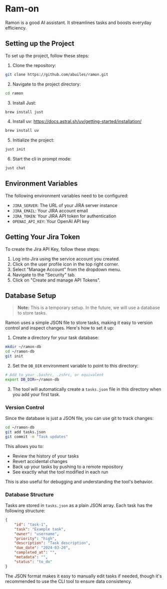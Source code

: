 # Ram-on

Ramon is a good AI assistant. It streamlines tasks and boosts everyday efficiency.

## Setting up the Project

To set up the project, follow these steps:

1. Clone the repository:
```bash
git clone https://github.com/abuiles/ramon.git
```
2. Navigate to the project directory:
```bash
cd ramon
```
3. Install Just:
```bash
brew install just
```

4. Install uv: https://docs.astral.sh/uv/getting-started/installation/
```bash
brew install uv
```

5. Initialize the project:
```bash
just init
```
6. Start the cli in prompt mode:
```bash
just chat
```

## Environment Variables

The following environment variables need to be configured:

* `JIRA_SERVER`: The URL of your JIRA server instance
* `JIRA_EMAIL`: Your JIRA account email
* `JIRA_TOKEN`: Your JIRA API token for authentication
* `OPENAI_API_KEY`: Your OpenAI API key

## Getting Your Jira Token

To create the Jira API Key, follow these steps:
1. Log into Jira using the service account you created.
2. Click on the user profile icon in the top right corner.
3. Select "Manage Account" from the dropdown menu.
4. Navigate to the "Security" tab.
5. Click on "Create and manage API Tokens".

## Database Setup

> **Note:** This is a temporary setup. In the future, we will use a database to store tasks.

Ramon uses a simple JSON file to store tasks, making it easy to version control and inspect changes. Here's how to set it up:

1. Create a directory for your task database:
```bash
mkdir ~/ramon-db
cd ~/ramon-db
git init
```

2. Set the `DB_DIR` environment variable to point to this directory:
```bash
# Add to your .bashrc, .zshrc, or equivalent
export DB_DIR=~/ramon-db
```

3. The tool will automatically create a `tasks.json` file in this directory when you add your first task.

### Version Control

Since the database is just a JSON file, you can use git to track changes:
```bash
cd ~/ramon-db
git add tasks.json
git commit -m "Task updates"
```

This allows you to:
- Review the history of your tasks
- Revert accidental changes
- Back up your tasks by pushing to a remote repository
- See exactly what the tool modified in each run

This is also useful for debugging and understanding the tool's behavior.

### Database Structure

Tasks are stored in `tasks.json` as a plain JSON array. Each task has the following structure:
```json
{
    "id": "task-1",
    "task": "Example task",
    "owner": "username",
    "priority": "high",
    "description": "Task description",
    "due_date": "2024-03-20",
    "completed_at": "",
    "metadata": "",
    "status": "to_do"
}
```

The JSON format makes it easy to manually edit tasks if needed, though it's recommended to use the CLI tool to ensure data consistency.